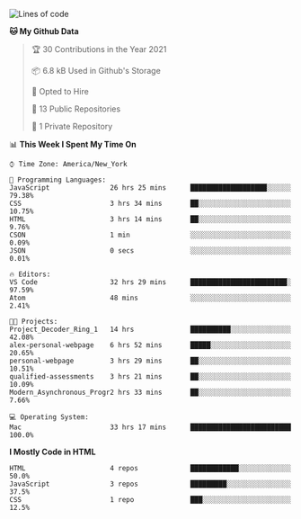 <!--START_SECTION:waka-->
![Lines of code](https://img.shields.io/badge/From%20Hello%20World%20I%27ve%20Written-20805%20lines%20of%20code-blue)

**🐱 My Github Data** 

> 🏆 30 Contributions in the Year 2021
 > 
> 📦 6.8 kB Used in Github's Storage 
 > 
> 💼 Opted to Hire
 > 
> 📜 13 Public Repositories 
 > 
> 🔑 1 Private Repository 
 > 
📊 **This Week I Spent My Time On** 

```text
⌚︎ Time Zone: America/New_York

💬 Programming Languages: 
JavaScript               26 hrs 25 mins      ███████████████████░░░░░░   79.38% 
CSS                      3 hrs 34 mins       ██░░░░░░░░░░░░░░░░░░░░░░░   10.75% 
HTML                     3 hrs 14 mins       ██░░░░░░░░░░░░░░░░░░░░░░░   9.76% 
CSON                     1 min               ░░░░░░░░░░░░░░░░░░░░░░░░░   0.09% 
JSON                     0 secs              ░░░░░░░░░░░░░░░░░░░░░░░░░   0.01%

🔥 Editors: 
VS Code                  32 hrs 29 mins      ████████████████████████░   97.59% 
Atom                     48 mins             ░░░░░░░░░░░░░░░░░░░░░░░░░   2.41%

🐱‍💻 Projects: 
Project_Decoder_Ring_1   14 hrs              ██████████░░░░░░░░░░░░░░░   42.08% 
alex-personal-webpage    6 hrs 52 mins       █████░░░░░░░░░░░░░░░░░░░░   20.65% 
personal-webpage         3 hrs 29 mins       ██░░░░░░░░░░░░░░░░░░░░░░░   10.51% 
qualified-assessments    3 hrs 21 mins       ██░░░░░░░░░░░░░░░░░░░░░░░   10.09% 
Modern_Asynchronous_Progr2 hrs 33 mins       ██░░░░░░░░░░░░░░░░░░░░░░░   7.66%

💻 Operating System: 
Mac                      33 hrs 17 mins      █████████████████████████   100.0%

```

**I Mostly Code in HTML** 

```text
HTML                     4 repos             ████████████░░░░░░░░░░░░░   50.0% 
JavaScript               3 repos             █████████░░░░░░░░░░░░░░░░   37.5% 
CSS                      1 repo              ███░░░░░░░░░░░░░░░░░░░░░░   12.5%

```



<!--END_SECTION:waka-->
